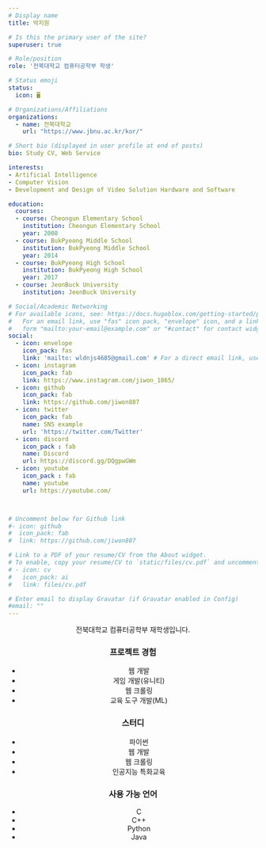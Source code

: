 ```yaml
---
# Display name
title: 박지원

# Is this the primary user of the site?
superuser: true

# Role/position
role: '전북대학교 컴퓨터공학부 학생' 

# Status emoji
status:
  icon: 🖥️

# Organizations/Affiliations
organizations: 
  - name: 전북대학교
    url: "https://www.jbnu.ac.kr/kor/"

# Short bio (displayed in user profile at end of posts)
bio: Study CV, Web Service

interests:
- Artificial Intelligence
- Computer Vision
- Development and Design of Video Solution Hardware and Software

education:
  courses:
  - course: Cheongun Elementary School
    institution: Cheongun Elementary School
    year: 2008
  - course: BukPyeong Middle School
    institution: BukPyeong Middle School
    year: 2014
  - course: BukPyeong High School
    institution: BukPyeong High School
    year: 2017
  - course: JeonBuck University
    institution: JeonBuck University

# Social/Academic Networking
# For available icons, see: https://docs.hugoblox.com/getting-started/page-builder/#icons
#   For an email link, use "fas" icon pack, "envelope" icon, and a link in the
#   form "mailto:your-email@example.com" or "#contact" for contact widget.
social:
  - icon: envelope
    icon_pack: fas
    link: 'mailto: wldnjs4685@gmail.com' # For a direct email link, use "mailto:test@example.org".
  - icon: instagram
    icon_pack: fab
    link: https://www.instagram.com/jiwon_1865/
  - icon: github
    icon_pack: fab
    link: https://github.com/jiwon887 
  - icon: twitter
    icon_pack: fab
    name: SNS example
    url: 'https://twitter.com/Twitter'
  - icon: discord
    icon_pack : fab
    name: Discord
    url: https://discord.gg/DQgpwGWm
  - icon: youtube
    icon_pack : fab
    name: youtube
    url: https://youtube.com/



# Uncomment below for Github link
#- icon: github
#  icon_pack: fab
#  link: https://github.com/jiwon887

# Link to a PDF of your resume/CV from the About widget.
# To enable, copy your resume/CV to `static/files/cv.pdf` and uncomment the lines below.
# - icon: cv
#   icon_pack: ai
#   link: files/cv.pdf

# Enter email to display Gravatar (if Gravatar enabled in Config)
#email: ""
---
```

<div style="text-align: center;">
  <p>전북대학교 컴퓨터공학부 재학생입니다.</p>

  <h3>프로젝트 경험</h3>
  <ul>
    <li>웹 개발</li>
    <li>게임 개발(유니티)</li>
    <li>웹 크롤링</li>
    <li>교육 도구 개발(ML)</li>
  </ul>

  <h3>스터디</h3>
  <ul>
    <li>파이썬</li>
    <li>웹 개발</li>
    <li>웹 크롤링</li>
    <li>인공지능 특화교육</li>
  </ul>

  <h3>사용 가능 언어</h3>
  <ul>
    <li>C</li>
    <li>C++</li>
    <li>Python</li>
    <li>Java</li>
  </ul>
</div>